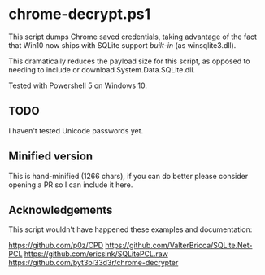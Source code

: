 # chrome-decrypt.ps1

This script dumps Chrome saved credentials, taking advantage of the fact that
Win10 now ships with SQLite support *built-in* (as winsqlite3.dll).

This dramatically reduces the payload size for this script, as opposed to
needing to include or download System.Data.SQLite.dll.

Tested with Powershell 5 on Windows 10.

## TODO

I haven't tested Unicode passwords yet.

## Minified version

This is hand-minified (1266 chars), if you can do better please consider
opening a PR so I can include it here.

## Acknowledgements

This script wouldn't have happened these examples and documentation:

https://github.com/p0z/CPD
https://github.com/ValterBricca/SQLite.Net-PCL
https://github.com/ericsink/SQLitePCL.raw
https://github.com/byt3bl33d3r/chrome-decrypter
